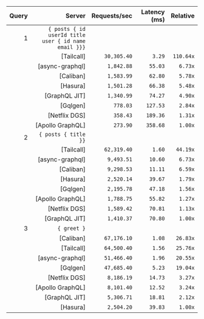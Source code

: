<!-- PERFORMANCE_RESULTS_START -->

| Query | Server | Requests/sec | Latency (ms) | Relative |
|-------:|--------:|--------------:|--------------:|---------:|
| 1 | `{ posts { id userId title user { id name email }}}` |
|| [Tailcall] | `30,305.40` | `3.29` | `110.64x` |
|| [async-graphql] | `1,842.88` | `55.03` | `6.73x` |
|| [Caliban] | `1,583.99` | `62.80` | `5.78x` |
|| [Hasura] | `1,501.28` | `66.38` | `5.48x` |
|| [GraphQL JIT] | `1,340.99` | `74.27` | `4.90x` |
|| [Gqlgen] | `778.03` | `127.53` | `2.84x` |
|| [Netflix DGS] | `358.43` | `189.36` | `1.31x` |
|| [Apollo GraphQL] | `273.90` | `358.68` | `1.00x` |
| 2 | `{ posts { title }}` |
|| [Tailcall] | `62,319.40` | `1.60` | `44.19x` |
|| [async-graphql] | `9,493.51` | `10.60` | `6.73x` |
|| [Caliban] | `9,298.53` | `11.11` | `6.59x` |
|| [Hasura] | `2,520.14` | `39.67` | `1.79x` |
|| [Gqlgen] | `2,195.78` | `47.18` | `1.56x` |
|| [Apollo GraphQL] | `1,788.75` | `55.82` | `1.27x` |
|| [Netflix DGS] | `1,589.42` | `70.81` | `1.13x` |
|| [GraphQL JIT] | `1,410.37` | `70.80` | `1.00x` |
| 3 | `{ greet }` |
|| [Caliban] | `67,176.10` | `1.08` | `26.83x` |
|| [Tailcall] | `64,500.40` | `1.56` | `25.76x` |
|| [async-graphql] | `51,466.40` | `1.96` | `20.55x` |
|| [Gqlgen] | `47,685.40` | `5.23` | `19.04x` |
|| [Netflix DGS] | `8,186.19` | `14.73` | `3.27x` |
|| [Apollo GraphQL] | `8,101.40` | `12.52` | `3.24x` |
|| [GraphQL JIT] | `5,306.71` | `18.81` | `2.12x` |
|| [Hasura] | `2,504.20` | `39.83` | `1.00x` |

<!-- PERFORMANCE_RESULTS_END -->
